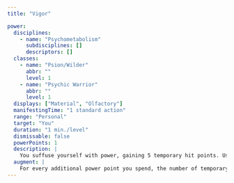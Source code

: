 ```yaml
---
title: "Vigor"

power:
  disciplines:
    - name: "Psychometabolism"
      subdisciplines: []
      descriptors: []
  classes:
    - name: "Psion/Wilder"
      abbr: ""
      level: 1
    - name: "Psychic Warrior"
      abbr: ""
      level: 1
  displays: ["Material", "Olfactory"]
  manifestingTime: "1 standard action"
  range: "Personal"
  target: "You"
  duration: "1 min./level"
  dismissable: false
  powerPoints: 1
  description: |
    You suffuse yourself with power, gaining 5 temporary hit points. Using this power again when an earlier manifestation has not expired merely replaces the older temporary hit points (if any remain) with the newer ones.
  augment: |
    For every additional power point you spend, the number of temporary hit points you gain increases by 5.
---
```

